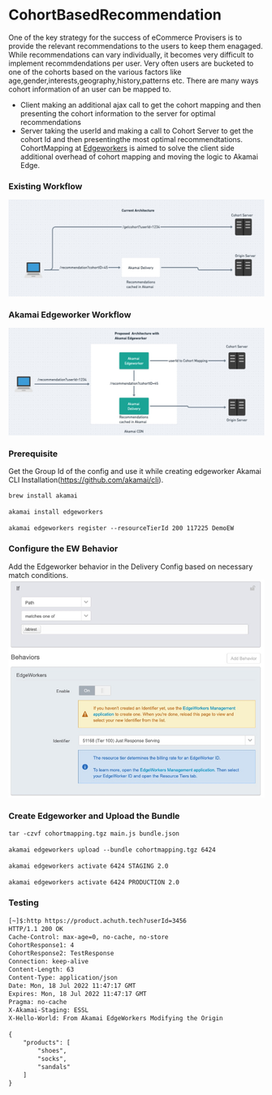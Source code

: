 # CohortBasedRecommendation
One of the key strategy for the success of eCommerce Provisers is to provide the relevant recommendations to the users to keep them enagaged. While recommendations can vary individually, it becomes very difficult to implement recommdendations per user. Very often users are bucketed to one of the cohorts based on the various factors like age,gender,interests,geography,history,patterns etc. There are many ways cohort information of an user can be mapped to.
- Client making an additional ajax call to get the cohort mapping and then presenting the cohort information to the server for optimal recommendations
- Server taking the userId and making a call to Cohort Server to get the cohort Id and then presentingthe most optimal recommendtations.
CohortMapping at [Edgeworkers](https://techdocs.akamai.com/edgeworkers/docs/welcome-to-edgeworkers) is aimed to solve the client side additional overhead of cohort mapping and moving the logic to Akamai Edge.

### Existing Workflow
![Screenshot](images/currentsetup.jpg)

### Akamai Edgeworker Workflow
![Screenshot](images/ew.jpg)

### Prerequisite
Get the Group Id of the config and use it while creating edgeworker
Akamai CLI Installation(https://github.com/akamai/cli). 
```
brew install akamai

akamai install edgeworkers

akamai edgeworkers register --resourceTierId 200 117225 DemoEW

```


### Configure the EW Behavior
Add the Edgeworker behavior in the Delivery Config based on necessary match conditions.
![Screenshot](images/ewbehavior.jpg)


### Create Edgeworker and Upload the Bundle

```
tar -czvf cohortmapping.tgz main.js bundle.json

akamai edgeworkers upload --bundle cohortmapping.tgz 6424

akamai edgeworkers activate 6424 STAGING 2.0

akamai edgeworkers activate 6424 PRODUCTION 2.0
```

### Testing 
```
[~]$:http https://product.achuth.tech?userId=3456
HTTP/1.1 200 OK
Cache-Control: max-age=0, no-cache, no-store
CohortResponse1: 4
CohortResponse2: TestResponse
Connection: keep-alive
Content-Length: 63
Content-Type: application/json
Date: Mon, 18 Jul 2022 11:47:17 GMT
Expires: Mon, 18 Jul 2022 11:47:17 GMT
Pragma: no-cache
X-Akamai-Staging: ESSL
X-Hello-World: From Akamai EdgeWorkers Modifying the Origin

{
    "products": [
        "shoes",
        "socks",
        "sandals"
    ]
}
```

